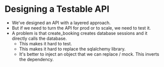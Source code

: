 # Designing a Testable API

* We've designed an API with a layered approach.
* But if we need to turn the API for prod or to scale, we need to test it.
* A problem is that create_booking creates database sessions and it directly calls the database.
  * This makes it hard to test.
  * This makes it hard to replace the sqlalchemy library.
  * It's better to inject an object that we can replace / mock. This inverts the dependency.

